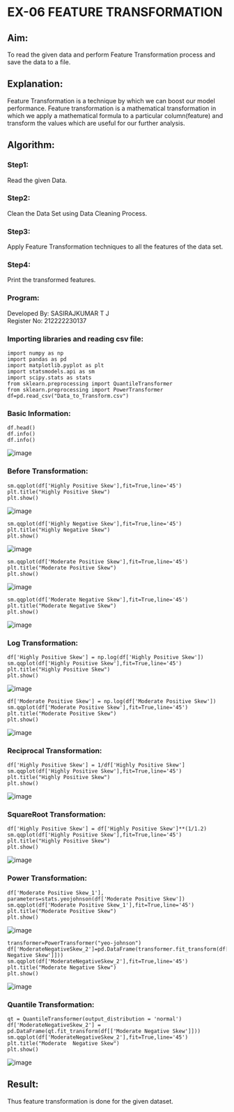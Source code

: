 # EX-06 FEATURE TRANSFORMATION
## Aim:
To read the given data and perform Feature Transformation process and save the data to a file.

## Explanation:
Feature Transformation is a technique by which we can boost our model performance. Feature transformation is a mathematical transformation in which we apply a mathematical formula to a particular column(feature) and transform the values which are useful for our further analysis.

## Algorithm:
### Step1:
Read the given Data.
### Step2: 
Clean the Data Set using Data Cleaning Process.
### Step3:
Apply Feature Transformation techniques to all the features of the data set.
### Step4:
Print the transformed features.
### Program:
Developed By: SASIRAJKUMAR T J              
Register No: 212222230137

### Importing libraries and reading csv file:
```
import numpy as np
import pandas as pd
import matplotlib.pyplot as plt
import statsmodels.api as sm
import scipy.stats as stats
from sklearn.preprocessing import QuantileTransformer
from sklearn.preprocessing import PowerTransformer
df=pd.read_csv("Data_to_Transform.csv")
```
### Basic Information:
```
df.head()
df.info()
df.info()
```
![image](https://github.com/Yogeshvar005/ODD2023-Datascience-Ex06/assets/113497367/2aafe8ea-be5b-4712-bb52-8f2f1c113f25)
  
### Before Transformation:
```
sm.qqplot(df['Highly Positive Skew'],fit=True,line='45')
plt.title("Highly Positive Skew")
plt.show()
```
![image](https://github.com/Yogeshvar005/ODD2023-Datascience-Ex06/assets/113497367/4e6ce3a2-5b3b-4fd1-9180-e59484bd6c2a)

```
sm.qqplot(df['Highly Negative Skew'],fit=True,line='45')
plt.title("Highly Negative Skew")
plt.show()
```
![image](https://github.com/Yogeshvar005/ODD2023-Datascience-Ex06/assets/113497367/51d50878-3fe9-43ed-8de1-809f7c49bdb5)

```
sm.qqplot(df['Moderate Positive Skew'],fit=True,line='45')
plt.title("Moderate Positive Skew")
plt.show()
```
![image](https://github.com/Yogeshvar005/ODD2023-Datascience-Ex06/assets/113497367/e6aca28d-54a6-4ee6-a3f0-caf876fe6aad)

```
sm.qqplot(df['Moderate Negative Skew'],fit=True,line='45')
plt.title("Moderate Negative Skew")
plt.show()
```
![image](https://github.com/Yogeshvar005/ODD2023-Datascience-Ex06/assets/113497367/69a2ec67-eda1-4174-a634-322c52c656e9)

### Log Transformation:
```
df['Highly Positive Skew'] = np.log(df['Highly Positive Skew'])
sm.qqplot(df['Highly Positive Skew'],fit=True,line='45')
plt.title("Highly Positive Skew")
plt.show()
```
![image](https://github.com/Yogeshvar005/ODD2023-Datascience-Ex06/assets/113497367/89a86c23-37f7-4ace-986c-17ec053911e8)

```
df['Moderate Positive Skew'] = np.log(df['Moderate Positive Skew'])
sm.qqplot(df['Moderate Positive Skew'],fit=True,line='45')
plt.title("Moderate Positive Skew")
plt.show()
```
![image](https://github.com/Yogeshvar005/ODD2023-Datascience-Ex06/assets/113497367/d550f176-da92-4925-ac1e-e3fe884ee92e)

### Reciprocal Transformation:
```
df['Highly Positive Skew'] = 1/df['Highly Positive Skew']
sm.qqplot(df['Highly Positive Skew'],fit=True,line='45')
plt.title("Highly Positive Skew")
plt.show()
```
![image](https://github.com/Yogeshvar005/ODD2023-Datascience-Ex06/assets/113497367/9eca7f11-49e0-44c8-860b-de548b8e1c83)

### SquareRoot Transformation:
```
df['Highly Positive Skew'] = df['Highly Positive Skew']**(1/1.2)
sm.qqplot(df['Highly Positive Skew'],fit=True,line='45')
plt.title("Highly Positive Skew")
plt.show()
```
![image](https://github.com/Yogeshvar005/ODD2023-Datascience-Ex06/assets/113497367/36f32fe6-f31f-4e94-b1d9-ee77028d8dcb)

### Power Transformation:
```
df['Moderate Positive Skew_1'], parameters=stats.yeojohnson(df['Moderate Positive Skew'])
sm.qqplot(df['Moderate Positive Skew_1'],fit=True,line='45')
plt.title("Moderate Positive Skew")
plt.show()
```
![image](https://github.com/Yogeshvar005/ODD2023-Datascience-Ex06/assets/113497367/b94c95cf-e97e-474b-b9fd-1744e6362386)

```
transformer=PowerTransformer("yeo-johnson")
df['ModerateNegativeSkew_2']=pd.DataFrame(transformer.fit_transform(df[['Moderate Negative Skew']]))
sm.qqplot(df['ModerateNegativeSkew_2'],fit=True,line='45')
plt.title("Moderate Negative Skew")
plt.show()
```
![image](https://github.com/Yogeshvar005/ODD2023-Datascience-Ex06/assets/113497367/8d534e66-5149-4d16-9b8f-3aea5cd03ba4)
 
### Quantile Transformation:
```
qt = QuantileTransformer(output_distribution = 'normal')
df['ModerateNegativeSkew_2'] = pd.DataFrame(qt.fit_transform(df[['Moderate Negative Skew']]))
sm.qqplot(df['ModerateNegativeSkew_2'],fit=True,line='45')
plt.title("Moderate  Negative Skew")
plt.show()
```
![image](https://github.com/Yogeshvar005/ODD2023-Datascience-Ex06/assets/113497367/c4e30d1c-656a-4348-9090-b48c5e3ef7e9)

## Result:
Thus feature transformation is done for the given dataset.
